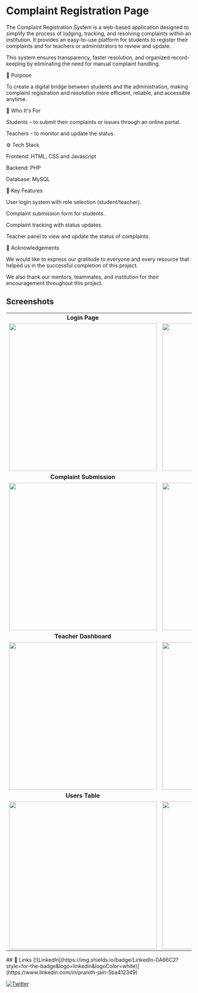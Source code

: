 
# Complaint Registration Page

The Complaint Registration System is a web-based application designed to simplify the process of lodging, tracking, and resolving complaints within an institution. It provides an easy-to-use platform for students to register their complaints and for teachers or administrators to review and update.

This system ensures transparency, faster resolution, and organized record-keeping by eliminating the need for manual complaint handling.

🎯 Purpose

To create a digital bridge between students and the administration, making complaint registration and resolution more efficient, reliable, and accessible anytime.

👥 Who It's For

Students – to submit their complaints or issues through an online portal.

Teachers  – to monitor and update the status.

⚙️ Tech Stack

Frontend: HTML, CSS and Javascript

Backend: PHP

Database: MySQL

🚀 Key Features

User login system with role selection (student/teacher).

Complaint submission form for students.

Complaint tracking with status updates.

Teacher panel to view and  update the status of complaints.



🏁 Acknowledgements

We would like to express our gratitude to everyone and every resource that helped us in the successful completion of this project.

We also thank our mentors, teammates, and institution for their encouragement throughout this project.
## Screenshots
<table align="center"> <tr> <td align="center"><b>Login Page</b></td> <td align="center"><b>Student Dashboard</b></td> </tr> <tr> <td><img src="https://github.com/user-attachments/assets/f7cf23cc-0bff-4871-ab9f-ad14f11a763e" width="400"/></td> <td><img src="https://github.com/user-attachments/assets/2cb26a36-412b-4014-9933-4106ee3c1cc6" width="400"/></td> </tr> <tr> <td align="center"><b>Complaint Submission</b></td> <td align="center"><b>Status View (Student)</b></td> </tr> <tr> <td><img src="https://github.com/user-attachments/assets/6c615c1a-e069-491c-90d9-ac90a50690a7" width="400"/></td> <td><img src="https://github.com/user-attachments/assets/6601b3d4-1ffc-4cea-91bf-a1716ffb63d6" width="400"/></td> </tr> <tr> <td align="center"><b>Teacher Dashboard</b></td> <td align="center"><b>Database (Complaints Table)</b></td> </tr> <tr> <td><img src="https://github.com/user-attachments/assets/07cc2bd0-1a5c-49e8-affb-2e45c646b295" width="400"/></td> <td><img src="https://github.com/user-attachments/assets/adcb3b1e-9d9f-4310-8f79-8a9895721cd1" width="400"/></td> </tr> <tr> <td align="center"><b>Users Table</b></td> <td align="center"><b>Final Output</b></td> </tr> <tr> <td><img src="https://github.com/user-attachments/assets/b543abc8-71e3-4fa7-8563-22e8fc9561e5" width="400"/></td> <td><img src="https://github.com/user-attachments/assets/926693c2-cf5d-4572-9a09-bcca644b85ad" width="400"/></td> </tr> </table>
## 🔗 Links
[![LinkedIn](https://img.shields.io/badge/LinkedIn-0A66C2?style=for-the-badge&logo=linkedin&logoColor=white)](https://www.linkedin.com/in/pranith-jain-5ba412349)

[![Twitter](https://img.shields.io/badge/X_(Twitter)-000000?style=for-the-badge&logo=x&logoColor=white)](https://x.com/PranithJain20?t=PihiKQXuWp-2f3AdniK4mw&s=08)

